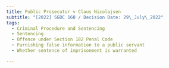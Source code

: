 ```yaml
---
title: Public Prosecutor v Claus Nicolajsen
subtitle: "[2022] SGDC 168 / Decision Date: 29\_July\_2022"
tags:
  - Criminal Procedure and Sentencing
  - Sentencing
  - Offence under Section 182 Penal Code
  - Furnishing false information to a public servant
  - Whether sentence of imprisonment is warranted

---
```

